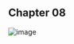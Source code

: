 
## Chapter 08

![image](https://github.com/Saoki11111/learn-fast-api/assets/30212629/682670cf-18a2-428b-affb-531795d679fc)
